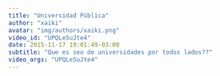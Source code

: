 ```yaml
---
title: "Universidad Pública"
author: "xaiki"
avatar: "img/authors/xaiki.png"
video_id: "UPQLe5uJte4"
date: 2015-11-17 19:01:49-03:00
subtitle: "Que es seo de universidades por todos lados??"
video_args: "UPQLe5uJte4"
---
```

